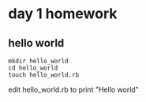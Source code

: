 # day 1 homework

## hello world

    mkdir hello_world
    cd hello_world
    touch hello_world.rb

edit hello_world.rb to print "Hello world"
     

